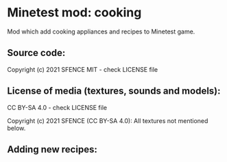 Minetest mod: cooking
=======================
Mod which add cooking appliances and recipes to Minetest game.

Source code:
-----------------------
Copyright (c) 2021 SFENCE
MIT - check LICENSE file

License of media (textures, sounds and models):
-----------------------------------------------
CC BY-SA 4.0 - check LICENSE file

Copyright (c) 2021 SFENCE (CC BY-SA 4.0):
All textures not mentioned below.

Adding new recipes:
-----------------------



